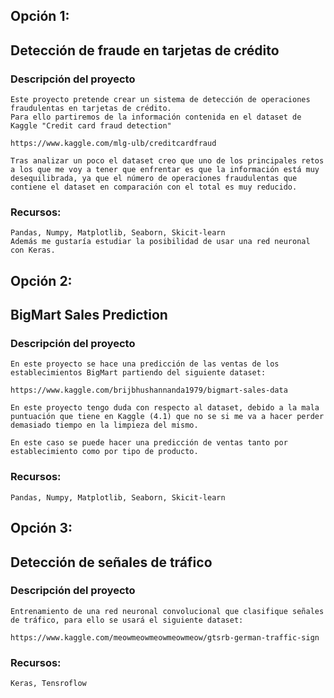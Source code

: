 
## Opción 1:

## Detección de fraude en tarjetas de crédito

### Descripción del proyecto
    
    Este proyecto pretende crear un sistema de detección de operaciones fraudulentas en tarjetas de crédito.
    Para ello partiremos de la información contenida en el dataset de Kaggle "Credit card fraud detection"
    
    https://www.kaggle.com/mlg-ulb/creditcardfraud
    
    Tras analizar un poco el dataset creo que uno de los principales retos a los que me voy a tener que enfrentar es que la información está muy desequilibrada, ya que el número de operaciones fraudulentas que contiene el dataset en comparación con el total es muy reducido.
    
### Recursos:
    Pandas, Numpy, Matplotlib, Seaborn, Skicit-learn
    Además me gustaría estudiar la posibilidad de usar una red neuronal con Keras.

## Opción 2:

## BigMart Sales Prediction

### Descripción del proyecto

    En este proyecto se hace una predicción de las ventas de los establecimientos BigMart partiendo del siguiente dataset:

    https://www.kaggle.com/brijbhushannanda1979/bigmart-sales-data

    En este proyecto tengo duda con respecto al dataset, debido a la mala puntuación que tiene en Kaggle (4.1) que no se si me va a hacer perder demasiado tiempo en la limpieza del mismo.

    En este caso se puede hacer una predicción de ventas tanto por establecimiento como por tipo de producto.

### Recursos:
    Pandas, Numpy, Matplotlib, Seaborn, Skicit-learn

## Opción 3:

## Detección de señales de tráfico

### Descripción del proyecto

    Entrenamiento de una red neuronal convolucional que clasifique señales de tráfico, para ello se usará el siguiente dataset:

    https://www.kaggle.com/meowmeowmeowmeowmeow/gtsrb-german-traffic-sign

### Recursos:
    Keras, Tensroflow



    